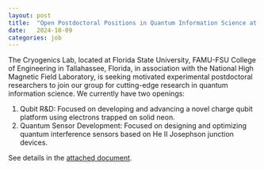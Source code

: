 ```yaml
---
layout: post
title:  "Open Postdoctoral Positions in Quantum Information Science at Florida State University - Open deadline"
date:   2024-10-09
categories: job
---
```


The Cryogenics Lab, located at Florida State University, FAMU-FSU College of Engineering in Tallahassee, Florida, in association with the National High Magnetic Field Laboratory, is seeking motivated experimental postdoctoral researchers to join our group for cutting-edge research in quantum information science.
We currently have two openings:
1) Qubit R&D: Focused on developing and advancing a novel charge qubit platform using electrons trapped on solid neon.
2) Quantum Sensor Development: Focused on designing and optimizing quantum interference sensors based on He II Josephson junction devices.

See details in the <a href="https://github.com/UK-Quantum-Fluids-network/jobs/blob/main/_posts/Postdoc%20positions%20at%20Guo%20Cryogenics%20Lab.pdf">attached document</a>.
